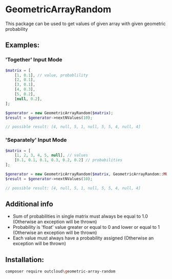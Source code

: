 # GeometricArrayRandom

This package can be used to get values of given array with given geometric probability

## Examples:
### 'Together' Input Mode

```php
$matrix = [
    [1, 0.1], // value, probablility
    [2, 0.1],
    [3, 0.1],
    [4, 0.3],
    [5, 0.2],
    [null, 0.2],
]; 

$generator = new GeometricArrayRandom($matrix);
$result = $generator->nextNValues(10);

// possible result: [4, null, 5, 1, null, 5, 5, 4, null, 4]
```
### 'Separately' Input Mode

```php
$matrix = [
    [1, 2, 3, 4, 5, null], // values
    [0.1, 0.1, 0.1, 0.3, 0.2, 0.2] // probabilities
]; 

$generator = new GeometricArrayRandom($matrix, GeometricArrayRandom::MODE_TWO_DIMENSIONS);
$result = $generator->nextNValues(10);

// possible result: [4, null, 5, 1, null, 5, 5, 4, null, 4]
```

## Additional info
 - Sum of probabilities in single matrix must always be equal to 1.0 (Otherwise an exception will be thrown)
 - Probability is 'float' value greater or equal to 0 and lower or equal to 1 (Otherwise an exception will be thrown)
 - Each value must always have a probability assigned (Otherwise an exception will be thrown)
 
## Installation:
```bash
composer require outcloud\geometric-array-random
```



